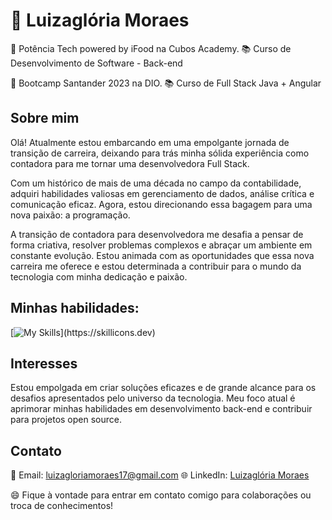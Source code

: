# 🌱 Luizaglória Moraes

🚀 Potência Tech powered by iFood na Cubos Academy.
📚 Curso de Desenvolvimento de Software - Back-end

🚀 Bootcamp Santander 2023 na DIO.
📚 Curso de Full Stack Java + Angular

## Sobre mim

Olá! Atualmente estou embarcando em uma empolgante jornada de transição de carreira, deixando para trás minha sólida experiência como contadora para me tornar uma desenvolvedora Full Stack.

Com um histórico de mais de uma década no campo da contabilidade, adquiri habilidades valiosas em gerenciamento de dados, análise crítica e comunicação eficaz. Agora, estou direcionando essa bagagem para uma nova paixão: a programação.

A transição de contadora para desenvolvedora me desafia a pensar de forma criativa, resolver problemas complexos e abraçar um ambiente em constante evolução. Estou animada com as oportunidades que essa nova carreira me oferece e estou determinada a contribuir para o mundo da tecnologia com minha dedicação e paixão.

## Minhas habilidades:

[![My Skills](https://skillicons.dev/icons?i=js,nodejs,php,laravel,java,postgres,git,github,angular,ts,html,css,)](https://skillicons.dev)

## Interesses

Estou empolgada em criar soluções eficazes e de grande alcance para os desafios apresentados pelo universo da tecnologia. Meu foco atual é aprimorar minhas habilidades em desenvolvimento back-end e contribuir para projetos open source.

## Contato

📧 Email: luizagloriamoraes17@gmail.com
🌐 LinkedIn: [Luizaglória Moraes](https://www.linkedin.com/in/luizagloriamoraes)

😄 Fique à vontade para entrar em contato comigo para colaborações ou troca de conhecimentos!
